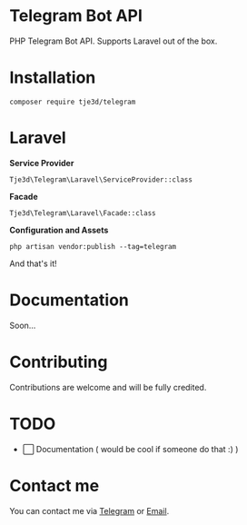 # Telegram Bot API
PHP Telegram Bot API. Supports Laravel out of the box.
# Installation
`composer require tje3d/telegram`

# Laravel
**Service Provider**

`Tje3d\Telegram\Laravel\ServiceProvider::class`

**Facade**

`Tje3d\Telegram\Laravel\Facade::class`

**Configuration and Assets**

`php artisan vendor:publish --tag=telegram`

And that's it!
# Documentation
Soon...
# Contributing
Contributions are welcome and will be fully credited.
# TODO
* ⬜️ Documentation ( would be cool if someone do that :) )

# Contact me
You can contact me via [Telegram](https://telegram.me/tje3d) or [Email](mailto:tje3d@yahoo.com).